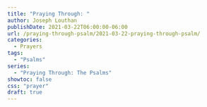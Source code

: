 ```yaml
---
title: "Praying Through: "
author: Joseph Louthan
publishDate: 2021-03-22T06:00:00-06:00
url: /praying-through-psalm/2021-03-22-praying-through-psalm/
categories:
  - Prayers
tags:
  - "Psalms"
series:
  - "Praying Through: The Psalms"
showtoc: false
css: "prayer"
draft: true
---
```

<div style="font-variant: small-caps;">

</div>

```text

```
